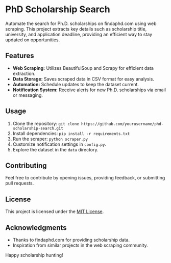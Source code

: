 # PhD Scholarship Search

Automate the search for Ph.D. scholarships on findaphd.com using web scraping. This project extracts key details such as scholarship title, university, and application deadline, providing an efficient way to stay updated on opportunities.

## Features

- **Web Scraping:** Utilizes BeautifulSoup and Scrapy for efficient data extraction.
- **Data Storage:** Saves scraped data in CSV format for easy analysis.
- **Automation:** Schedule updates to keep the dataset current.
- **Notification System:** Receive alerts for new Ph.D. scholarships via email or messaging.

## Usage

1. Clone the repository: `git clone https://github.com/yourusername/phd-scholarship-search.git`
2. Install dependencies: `pip install -r requirements.txt`
3. Run the scraper: `python scraper.py`
4. Customize notification settings in `config.py`.
5. Explore the dataset in the `data` directory.

## Contributing

Feel free to contribute by opening issues, providing feedback, or submitting pull requests.

## License

This project is licensed under the [MIT License](LICENSE).

## Acknowledgments

- Thanks to findaphd.com for providing scholarship data.
- Inspiration from similar projects in the web scraping community.

Happy scholarship hunting!
